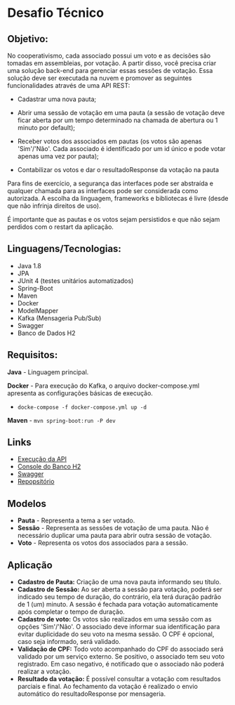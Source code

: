 # Desafio Técnico

## Objetivo: 

No cooperativismo, cada associado possui um voto e as decisões são tomadas em assembleias, por votação.
A partir disso, você precisa criar uma solução back-end para gerenciar essas sessões de votação.
Essa solução deve ser executada na nuvem e promover as seguintes funcionalidades através de uma API
REST:

* Cadastrar uma nova pauta;

* Abrir uma sessão de votação em uma pauta (a sessão de votação deve ficar aberta por um tempo
determinado na chamada de abertura ou 1 minuto por default);

* Receber votos dos associados em pautas (os votos são apenas 'Sim'/'Não'. Cada associado é
identificado por um id único e pode votar apenas uma vez por pauta);

* Contabilizar os votos e dar o resultadoResponse da votação na pauta

Para fins de exercício, a segurança das interfaces pode ser abstraída e qualquer chamada para as interfaces
pode ser considerada como autorizada. A escolha da linguagem, frameworks e bibliotecas é livre (desde que
não infrinja direitos de uso).

É importante que as pautas e os votos sejam persistidos e que não sejam perdidos com o restart da aplicação.

## Linguagens/Tecnologias:
- Java 1.8
- JPA
- JUnit 4 (testes unitários automatizados)
- Spring-Boot
- Maven
- Docker
- ModelMapper
- Kafka (Mensageria Pub/Sub)
- Swagger
- Banco de Dados H2

## Requisitos:

**Java** - Linguagem principal.

**Docker** - Para execução do Kafka, o arquivo docker-compose.yml apresenta as configurações básicas de execução.
- `docke-compose -f docker-compose.yml up -d`

**Maven** - `mvn spring-boot:run -P dev`

## Links

- [Execução da API](http://localhost:9000)
- [Console do Banco H2](http://localhost:9000/h2-console)
- [Swagger](http://localhost:9000/swagger-ui.html)
- [Repopsitório](https://github.com/adrianovidal/desafio-votacao-api.git)

## Modelos

- **Pauta** - Representa a tema a ser votado.
- **Sessão** - Representa as sessões de votação de uma pauta. Não é necessário duplicar uma pauta para abrir outra sessão de votação.
- **Voto** - Representa os votos dos associados para a sessão.

## Aplicação

- **Cadastro de Pauta:** Criação de uma nova pauta informando seu título.
- **Cadastro de Sessão:** Ao ser aberta a sessão para votação, poderá ser indicado seu tempo de duração, do contrário, ela terá duração padrão de 1 (um) minuto. A sessão é fechada para votação automaticamente após completar o tempo de duração.
- **Cadastro de voto:**  Os votos são realizados em uma sessão com as opções 'Sim'/'Não'. O associado deve informar sua identificação para evitar duplicidade do seu voto na mesma sessão. O CPF é opcional, caso seja informado, será validado.
- **Validação de CPF:** Todo voto acompanhado do CPF do associado será validado por um serviço externo. Se positivo, o associado tem seu voto registrado. Em caso negativo, é notificado que o associado não poderá realizar a votação.
- **Resultado da votação:** É possível consultar a votação com resultados parciais e final. Ao fechamento da votação é realizado o envio automático do resultadoResponse por mensageria.